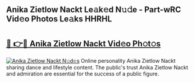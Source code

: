 ## Anika Zietlow Nackt Le𝚊k𝚎d N𝚞𝚍e - Part-wRC Vid𝚎o Photos Le𝚊ks HHRHL

# <h2><a href="http://fb510r7.evod.top/?m=Anika+Zietlow+Nackt">🔗 👉🔴 Anika Zietlow Nackt Vid𝚎o Ph𝚘t𝚘s</a></h2>

[![Anika Zietlow Nackt N𝚞d𝚎s](https://i.imgur.com/8V9OHl7.gif)](http://fb510r7.evod.top/?m=Anika+Zietlow+Nackt)
Online personality Anika Zietlow Nackt sharing dance and lifestyle content. The public's trust Anika Zietlow Nackt and admiration are essential for the success of a public figure. 

